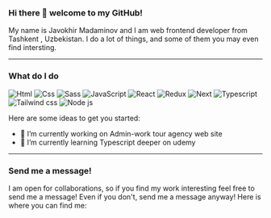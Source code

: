 ### Hi there 👋  welcome to my GitHub!

My name is Javokhir Madaminov and I am web frontend developer from Tashkent , Uzbekistan. I do a lot of things, and some of them  you may even find intersting.

---
### What do I do
<p>
<img src="https://img.shields.io/badge/Html-E34F26?logo=html5&logoColor=white&style=for-the-badge" alt="Html" />
<img src="https://img.shields.io/badge/css3-1572B6?logo=css3&logoColor=white&style=for-the-badge" alt="Css" />
<img src="https://img.shields.io/badge/sass-CC6699?logo=sass&logoColor=white&style=for-the-badge" alt="Sass" />
<img src="https://img.shields.io/badge/javascript-F7DF1E?logo=javascript&logoColor=white&style=for-the-badge" alt="JavaScript" />
<img src="https://img.shields.io/badge/React-61DAFB?logo=react&logoColor=white&style=for-the-badge" alt="React" />
<img src="https://img.shields.io/badge/redux-764ABC?logo=redux&logoColor=white&style=for-the-badge" alt="Redux" />
<img src="https://img.shields.io/badge/nexttjs-000000?logo=nextdotjs&logoColor=sky&style=for-the-badge" alt="Next" />
<img src="https://img.shields.io/badge/typescript-3178C6?logo=typescript&logoColor=black&style=for-the-badge" alt="Typescript" />
<img src="https://img.shields.io/badge/tailwindcss-06B6D4?logo=tailwindcss&logoColor=black&style=for-the-badge" alt="Tailwind css" />
<img src="https://img.shields.io/badge/nodejs-5FA04E?logo=nodedotjs&logoColor=white&style=for-the-badge" alt="Node js" />
</p>
Here are some ideas to get you started:

- 🔭 I’m currently working on Admin-work tour agency web site
- 🌱 I’m currently learning Typescript deeper on udemy

---

### Send me a message!

I am open for collaborations, so if you find my work interesting feel free to send me a message! Even if you don't, send me a message anyway! Here is where you can find me:

<p>
  <a href="https://www.linkedin.com/in/javohir-m-1715ab249/"><img src="https://img.shields.io/badge/linkedin-0A66C2?logo=linkedin&logoColor=white&style=for-the-badge" alt=""/></a>
  <a href="https://www.youtube.com/@iwechannel1966"><img src="https://img.shields.io/badge/youtube-FF0000?logo=youtube&logoColor=white&style=for-the-badge" alt=""/></a>
  <a href="https://t.me/EAGLE_FM77"><img src="https://img.shields.io/badge/telegram-26A5E4?logo=telegram&logoColor=white&style=for-the-badge" alt=""/></a>
</p>

